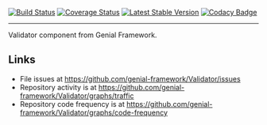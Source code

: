 [![Build Status](https://travis-ci.org/genial-framework/Validator.svg?branch=master)](https://travis-ci.org/genial-framework/Validator) [![Coverage Status](https://coveralls.io/repos/github/Genial-Framework/Validator/badge.svg?branch=master)](https://coveralls.io/github/Genial-Framework/Validator?branch=master) [![Latest Stable Version](https://poser.pugx.org/genial-framework/validator/v/stable)](https://packagist.org/packages/genial-framework/validator) [![Codacy Badge](https://api.codacy.com/project/badge/Grade/d6b0d8e06b464b068f1c954c618738ee)](https://www.codacy.com/app/nenglish443/Validator?utm_source=github.com&amp;utm_medium=referral&amp;utm_content=genial-framework/Validator&amp;utm_campaign=Badge_Grade)

-------
Validator component from Genial Framework.

## Links
- File issues at https://github.com/genial-framework/Validator/issues
- Repository activity is at https://github.com/genial-framework/Validator/graphs/traffic
- Repository code frequency is at https://github.com/genial-framework/Validator/graphs/code-frequency
